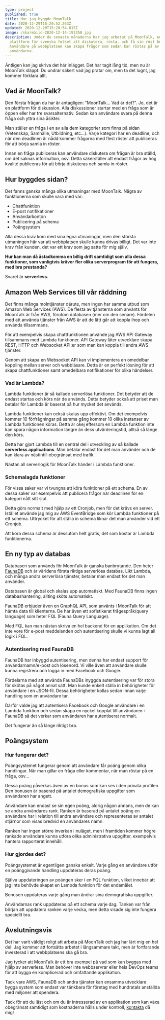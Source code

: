 ```yaml
---
type: project
published: true
title: Hur jag byggde MoonTalk
date: 2020-12-29T15:20:52.263Z
updated: 2020-12-29T15:20:54.815Z
image: /skarmbild-2020-12-14-193350.jpg
description: Under de senaste månaderna har jag arbetat på MoonTalk, en
  plattform för svenska folket att diskutera, rösta, och få sin röst hörd.
  Användare på webbplatsen kan skapa frågor som sedan kan röstas på av resten
  användarna.
---
```

Äntligen kan jag skriva det här inlägget. Det har tagit lång tid, men nu är MoonTalk släppt. Du undrar säkert vad jag pratar om, men ta det lugnt, jag kommer förklara allt.

## Vad är MoonTalk?

Den första frågan du har är antagligen: "MoonTalk... Vad är det?". Jo, det är en plattform för diskussion. Alla diskussioner startar med en fråga som är öppen eller har tre svarsalternativ. Sedan kan användare svara på denna fråga och yttra sina åsikter.

Man ställer en fråga i en av alla dem kategorier som finns på sidan (Vetenskap, Samhälle, Utbildning, etc...). Varje kategori har en deadline, och när den deadlinen är nådd kommer frågorna med flest röster att publiceras för att börja samla in röster.

Innan en fråga publiceras kan användare diskutera om frågan är bra ställd, om det saknas information, osv. Detta säkerställer att endast frågor av hög kvalité publiceras för att börja diskuteras och samla in röster.

## Hur byggdes sidan?

Det fanns ganska många olika utmaningar med MoonTalk. Några av funktionerna som skulle vara med var:

* Chattfunktion
* E-post notifikationer
* Användarkonton
* Publicering på schema
* Poängsystem

Alla dessa krav kom med sina egna utmaningar, men den största utmaningen här var att webbplatsen skulle kunna drivas billigt. Det var inte krav från kunden, det var ett krav som jag satte för mig själv.

**Hur kan man då åstadkomma en billig drift samtidigt som alla dessa funktioner, som vanligtvis kräver fler olika serverprogram för att fungera, med bra prestanda?**

Svaret är **serverless.**

## Amazon Web Services till vår räddning

Det finns många molntjänster därute, men ingen har samma utbud som Amazon Web Services (AWS). De flesta av tjänsterna som använts för MoonTalk är från AWS, förutom databasen (mer om den senare). Fördelen med att använda tjänster från AWS är att de lätt går att koppla ihop och använda tillsammans.

För att exempelvis skapa chattfunktionen använde jag AWS API Gateway tillsammans med Lambda funktioner. API Gateway låter utvecklare skapa REST, HTTP och Websocket API:er som man kan koppla till andra AWS tjänster.

Genom att skapa en Websocket API kan vi implementera en omedelbar koppling mellan server och webbläsare. Detta är en perfekt lösning för att skapa chattfunktioner samt omedelbara notifikationer för olika händelser.

### Vad är Lambda?

Lambda funktioner är så kallade serverlösa funktioner. Det betyder att de endast startas och körs när de används. Detta betyder också att priset man betalar för Lambda är baserat på hur mycket det används.

Lambda funktioner kan också skalas upp effektivt. Om det exempelvis kommer 10 förfrågningar på samma gång kommer 10 olika instanser av Lambda funktionen köras. Detta är okej eftersom en Lambda funktion inte kan spara någon information längre än dess utvärderingstid, alltså så länge den körs.

Detta har gjort Lambda till en central del i utveckling av så kallade **serverless applications**. Man betalar endast för det man använder och de kan klara av nästintill obegränsat med trafik.

Nästan all serverlogik för MoonTalk händer i Lambda funktioner.

### Schemalagda funktioner

För vissa saker var vi tvungna att köra funktioner på ett schema. En av dessa saker var exempelvis att publicera frågor när deadlinen för en kategori nått sitt slut.

Detta görs normalt med hjälp av ett Cronjob, men för det krävs en server. Istället använde jag mig av AWS EventBridge som kör Lambda funktioner på ett schema. Uttrycket för att ställa in schema liknar det man använder vid ett Cronjob.

Att köra dessa schema är dessutom helt gratis, det som kostar är Lambda funktionerna.

## En ny typ av databas

Databasen som används för MoonTalk är ganska banbrytande. Den heter [FaunaDB](https://fauna.com) och är världens första riktiga serverlösa databas. Likt Lambda, och många andra serverlösa tjänster, betalar man endast för det man använder.

Databasen är global och skalas upp automatiskt. Med FaunaDB finns ingen databashantering, allting sköts automatiskt.

FaunaDB erbjuder även en GraphQL API, som använts i MoonTalk för att hämta data till klienterna. De har även ett sofistikerat frågespråk(query language) som heter FQL (Fauna Query Language).

Med FQL kan man nästan skriva en hel backend för en applikation. Om det inte vore för e-post meddelanden och autentisering skulle vi kunna lagt all logik i FQL.

### Autentisering med FaunaDB

FaunaDB har inbyggd autentisering, men denna har endast support för användarnamn/e-post och lösenord. Vi ville även att användare skulle kunna registrera och logga in med Facebook och Google.

Fördelarna med att använda FaunaDBs inyggda autentisering var för stora för skötas på något annat sätt. Man kunde enkelt ställa in behörigheter för användare i en JSON-fil. Dessa behörigheter kollas sedan innan varje handling som en användare tar.

Därför valde jag att autentisera Facebook och Google användare i en Lambda funktion och sedan skapa en nyckel kopplat till användaren i FaunaDB så det verkar som användaren har autentiserat normalt.

Det fungerar än så länge riktigt bra.

## Poängsystem

### Hur fungerar det?
Poängsystemet fungerar genom att användare får poäng genom olika handlingar. När man gillar en fråga eller kommentar, när man röstar på en fråga, osv...

Dessa poäng påverkas även av en bonus som kan ses i den privata profilen. Den bonusen är baserad på antalet demografiska uppgifter som användaren har angett.

Användare kan endast se sin egen poäng, aldrig någon annans, men de kan se andra användares rank. Ranken är baserad på antalet poäng en användare har i relation till andra användare och representeras av antalet stjärnor som visas bredvid en användares namn.

Ranken har ingen större inverkan i nuläget, men i framtiden kommer högre rankade användare kunna utföra olika administrativa uppgifter, exempelvis hantera rapporterat innehåll.

### Hur gjordes det?
Poängsystemet är egentligen ganska enkelt. Varje gång en användare utför en poänggivande handling uppdateras deras poäng.

Själva uppdateringen av poängen sker i en FQL funktion, vilket innebär att jag inte behövde skapat en Lambda funktion för det endamålet.

Bonusen uppdateras varje gång man ändrar sina demografiska uppgifter.

Användarnas rank uppdateras på ett schema varje dag. Tanken var från början att uppdatera ranken varje vecka, men detta visade sig inte fungera speciellt bra.

## Avslutningsvis

Det har varit väldigt roligt att arbeta på MoonTalk och jag har lärt mig en hel del. Jag kommer att fortsätta arbetet i långsammare takt, men är fortfarande investerad i att webbplatsens ska gå bra.

Jag tycker att MoonTalk är ett bra exempel på vad som kan byggas med hjälp av serverless. Man behöver inte webbservrar eller hela DevOps teams för att bygga en komplicerad och omfattande applikation.

Tack vare AWS, FaunaDB och andra tjänster kan ensamma utvecklare bygga system som endast var tänkbara för företag med hundratals anställda med miljoner att spendera.

Tack för att du läst och om du är intresserad av en applikation som kan växa obegränsat samtidigt som kostnaderna hålls under kontroll, [kontakta](/kontakt) då mig!